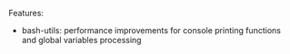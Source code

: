 Features:

* bash-utils: performance improvements for console printing functions and global variables processing